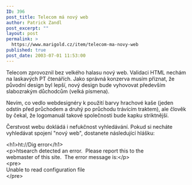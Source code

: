 ```yaml
---
ID: 396
post_title: Telecom má nový web
author: Patrick Zandl
post_excerpt: ""
layout: post
permalink: >
  https://www.marigold.cz/item/telecom-ma-novy-web
published: true
post_date: 2003-07-01 11:53:00
---
```

<P>Telecom zprovoznil bez velkého halasu&#160;nový web. Validaci HTML nechám na laskavých PT čtenářích. Jako správná konzerva musím přiznat, že původní design byl lepší, nový design bude vyhovovat především slabozrakým důchodcům (velká písmena). </P>
<P>Nevím, co vedlo webdesignéry k použití barvy hrachové kaše (jeden odstín&#160;před průchodem a druhý po průchodu trávícím traktem), ale člověk by čekal, že logomanuál takové společnosti bude kapku striktnější. </P>
<P>Čerstvost webu dokládá i nefukčnost vyhledávání. Pokud si necháte vyhledávat spojení "nový web", dostanete následující hlášku:</P>
<P>&lt;h1&gt;ht://Dig error&lt;/h1&gt;<BR>&lt;p&gt;htsearch detected an error.&#160; Please report this to the<BR>webmaster of this site.&#160; The error message is:&lt;/p&gt;<BR>&lt;pre&gt;<BR>Unable to read configuration file<BR>&lt;/pre&gt;<PRE></PRE><!--obsah clanek-->